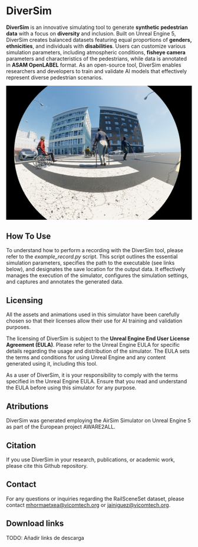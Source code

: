 # DiverSim

**DiverSim** is an innovative simulating tool to generate **synthetic pedestrian data** with a focus on **diversity** and inclusion. Built on Unreal Engine 5, DiverSim creates balanced datasets featuring equal proportions of **genders, ethnicities**, and individuals with **disabilities**. Users can customize various simulation parameters, including atmospheric conditions, **fisheye camera** parameters and characteristics of the pedestrians, while data is annotated in **ASAM OpenLABEL** format. As an open-source tool, DiverSim enables researchers and developers to train and validate AI models that effectively represent diverse pedestrian scenarios.

![DiverSim fisheye camera capture, showing pedestrians of different characteristics](./images/fisheye_capture.png "DiverSim fisheye camera capture")

## How To Use
To understand how to perform a recording with the DiverSim tool, please refer to the *example_record.py* script. This script outlines the essential simulation parameters, specifies the path to the executable (see links below), and designates the save location for the output data. It effectively manages the execution of the simulator, configures the simulation settings, and captures and annotates the generated data.

## Licensing
All the assets and animations used in this simulator have been carefully chosen so that their licenses allow their use for AI training and validation purposes.

The licensing of DiverSim is subject to the **Unreal Engine End User License Agreement (EULA)**. Please refer to the Unreal Engine EULA for specific details regarding the usage and distribution of the simulator. The EULA sets the terms and conditions for using Unreal Engine and any content generated using it, including this tool.

As a user of DiverSim, it is your responsibility to comply with the terms specified in the Unreal Engine EULA. Ensure that you read and understand the EULA before using this simulator for any purpose.

## Atributions
DiverSim was generated employing the AirSim Simulator on Unreal Engine 5 as part of the European project AWARE2ALL.

## Citation
If you use DiverSim in your research, publications, or academic work, please cite this Github repository.

## Contact
For any questions or inquiries regarding the RailSceneSet dataset, please contact mhormaetxea@vicomtech.org or jainiguez@vicomtech.org.

## Download links
TODO: Añadir links de descarga
